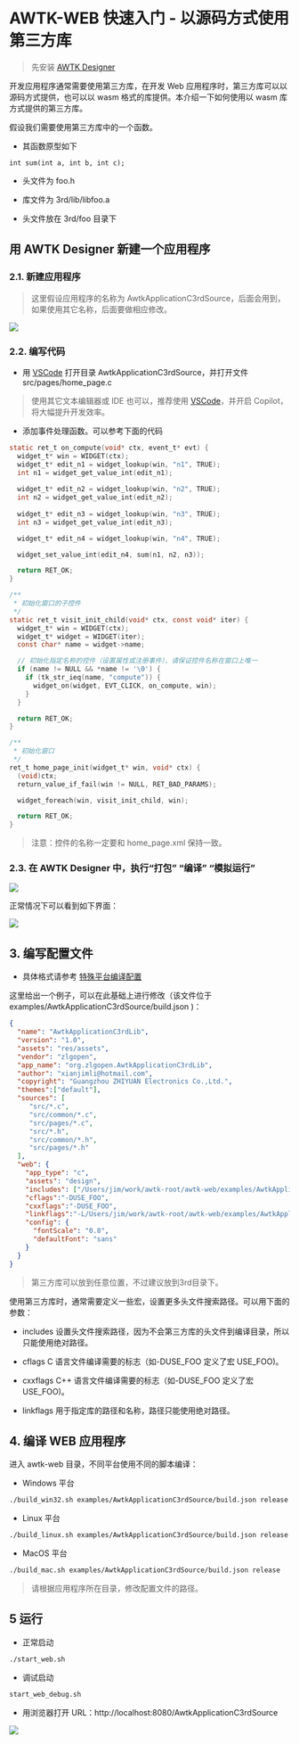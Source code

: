 # AWTK-WEB 快速入门 - 以源码方式使用第三方库

> 先安装 [AWTK Designer](https://awtk.zlg.cn/web/index.html)

开发应用程序通常需要使用第三方库，在开发 Web 应用程序时，第三方库可以以源码方式提供，也可以以 wasm 格式的库提供。本介绍一下如何使用以 wasm 库方式提供的第三方库。

假设我们需要使用第三方库中的一个函数。

* 其函数原型如下

```
int sum(int a, int b, int c);
```

* 头文件为 foo.h

* 库文件为 3rd/lib/libfoo.a

* 头文件放在 3rd/foo 目录下

## 用 AWTK Designer 新建一个应用程序

### 2.1. 新建应用程序

> 这里假设应用程序的名称为 AwtkApplicationC3rdSource，后面会用到，如果使用其它名称，后面要做相应修改。

![](images/app_3rd.png)

### 2.2. 编写代码

* 用 [VSCode](https://code.visualstudio.com/) 打开目录 AwtkApplicationC3rdSource，并打开文件 src/pages/home_page.c 

> 使用其它文本编辑器或 IDE 也可以，推荐使用 [VSCode](https://code.visualstudio.com/)，并开启 Copilot，将大幅提升开发效率。

* 添加事件处理函数。可以参考下面的代码

```c
static ret_t on_compute(void* ctx, event_t* evt) {
  widget_t* win = WIDGET(ctx);
  widget_t* edit_n1 = widget_lookup(win, "n1", TRUE);
  int n1 = widget_get_value_int(edit_n1);
  
  widget_t* edit_n2 = widget_lookup(win, "n2", TRUE);
  int n2 = widget_get_value_int(edit_n2);
  
  widget_t* edit_n3 = widget_lookup(win, "n3", TRUE);
  int n3 = widget_get_value_int(edit_n3);

  widget_t* edit_n4 = widget_lookup(win, "n4", TRUE);

  widget_set_value_int(edit_n4, sum(n1, n2, n3));

  return RET_OK; 
}

/**
 * 初始化窗口的子控件
 */
static ret_t visit_init_child(void* ctx, const void* iter) {
  widget_t* win = WIDGET(ctx);
  widget_t* widget = WIDGET(iter);
  const char* name = widget->name;

  // 初始化指定名称的控件（设置属性或注册事件），请保证控件名称在窗口上唯一
  if (name != NULL && *name != '\0') {
    if (tk_str_ieq(name, "compute")) {
      widget_on(widget, EVT_CLICK, on_compute, win);
    }
  }

  return RET_OK;
}

/**
 * 初始化窗口
 */
ret_t home_page_init(widget_t* win, void* ctx) {
  (void)ctx;
  return_value_if_fail(win != NULL, RET_BAD_PARAMS);

  widget_foreach(win, visit_init_child, win);

  return RET_OK;
}
```

> 注意：控件的名称一定要和 home_page.xml 保持一致。

### 2.3. 在 AWTK Designer 中，执行“打包” “编译” “模拟运行”

![](images/app_c2.png)

正常情况下可以看到如下界面：

![](images/app_3rd_ui.png)

## 3. 编写配置文件

* 具体格式请参考 [特殊平台编译配置](https://github.com/zlgopen/awtk/blob/master/docs/build_config.md)

这里给出一个例子，可以在此基础上进行修改（该文件位于 examples/AwtkApplicationC3rdSource/build.json )：

```json
{
  "name": "AwtkApplicationC3rdLib",
  "version": "1.0",
  "assets": "res/assets",
  "vendor": "zlgopen",
  "app_name": "org.zlgopen.AwtkApplicationC3rdLib",
  "author": "xianjimli@hotmail.com",
  "copyright": "Guangzhou ZHIYUAN Electronics Co.,Ltd.",
  "themes":["default"],
  "sources": [
     "src/*.c",
     "src/common/*.c",
     "src/pages/*.c",
     "src/*.h",
     "src/common/*.h",
     "src/pages/*.h"
  ],
  "web": {
    "app_type": "c",
    "assets": "design",
    "includes": ["/Users/jim/work/awtk-root/awtk-web/examples/AwtkApplicationC3rdLib/3rd"],
    "cflags":"-DUSE_FOO",
    "cxxflags":"-DUSE_FOO",
    "linkflags":"-L/Users/jim/work/awtk-root/awtk-web/examples/AwtkApplicationC3rdLib/3rd/lib/ -lfoo ",
    "config": {
      "fontScale": "0.8",
      "defaultFont": "sans"
    }
  }
}
```

> 第三方库可以放到任意位置，不过建议放到3rd目录下。

使用第三方库时，通常需要定义一些宏，设置更多头文件搜索路径。可以用下面的参数：

* includes 设置头文件搜索路径，因为不会第三方库的头文件到编译目录，所以只能使用绝对路径。

* cflags C 语言文件编译需要的标志（如-DUSE_FOO 定义了宏 USE_FOO)。

* cxxflags C++ 语言文件编译需要的标志（如-DUSE_FOO 定义了宏 USE_FOO)。

* linkflags 用于指定库的路径和名称，路径只能使用绝对路径。

## 4. 编译 WEB 应用程序

进入 awtk-web 目录，不同平台使用不同的脚本编译：

* Windows 平台

```sh
./build_win32.sh examples/AwtkApplicationC3rdSource/build.json release
```

* Linux 平台

```sh
./build_linux.sh examples/AwtkApplicationC3rdSource/build.json release
```

* MacOS 平台

```sh
./build_mac.sh examples/AwtkApplicationC3rdSource/build.json release
```

> 请根据应用程序所在目录，修改配置文件的路径。

## 5 运行

* 正常启动

```sh
./start_web.sh
```

* 调试启动

```sh
start_web_debug.sh
```

* 用浏览器打开 URL：http://localhost:8080/AwtkApplicationC3rdSource

![](images/app_3rd_ui2.png)

